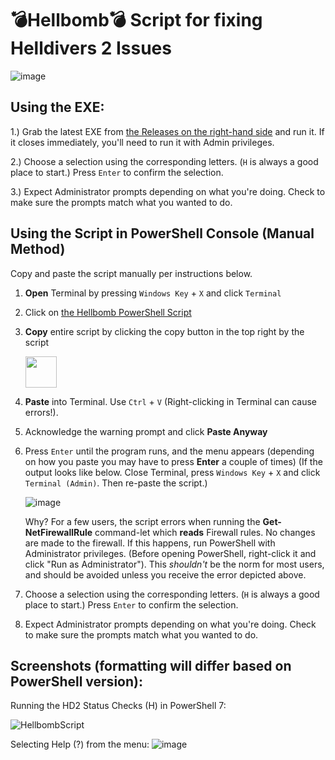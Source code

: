 # 💣Hellbomb💣 Script for fixing Helldivers 2 Issues

![image](https://github.com/helldivers2fixes/HellbombScript/assets/166264070/901687d6-1991-4fe4-8cfc-8d662f11b33e)

## Using the EXE:

1.) Grab the latest EXE from [the Releases on the right-hand side](https://github.com/helldivers2fixes/HellbombScript/releases) and run it. If it closes immediately, you'll need to run it with Admin privileges.

2.) Choose a selection using the corresponding letters. (``H`` is always a good place to start.) Press ``Enter`` to confirm the selection.

3.) Expect Administrator prompts depending on what you're doing. Check to make sure the prompts match what you wanted to do.

## Using the Script in PowerShell Console (Manual Method)
Copy and paste the script manually per instructions below.

 1. **Open** Terminal by pressing `Windows Key` + `X` and click `Terminal`    
 2. Click on [the Hellbomb PowerShell Script](https://github.com/helldivers2fixes/HellbombScript/blob/main/Hellbomb%20Script.ps1)
 3. **Copy** entire script by clicking the copy button in the top right by the script
    
       <img src = "https://github.com/helldivers2fixes/HellbombScript/assets/166264070/5a600b1c-64f6-4956-ba2f-f82c9a317f81" height=50>
       
 4. **Paste** into Terminal. Use ``Ctrl`` + ``V`` (Right-clicking in Terminal can cause errors!).
 5. Acknowledge the warning prompt and click **Paste Anyway**
 6. Press ``Enter`` until the program runs, and the menu appears (depending on how you paste you may have to press **Enter** a couple of times)
    (If the output looks like below. Close Terminal, press `Windows Key` + `X` and click `Terminal (Admin)`. Then re-paste the script.)
    
      ![image](https://github.com/helldivers2fixes/HellbombScript/assets/166264070/734e2757-7a65-4bbf-8d6a-732275cecc51)
    
       Why? For a few users, the script errors when running the **Get-NetFirewallRule** command-let which **reads** Firewall rules. No changes are made to the firewall.
       If this happens, run PowerShell with Administrator privileges.
       (Before opening PowerShell, right-click it and click "Run as Administrator").
       This _shouldn't_ be the norm for most users, and should be avoided unless you receive the error depicted above.
 8. Choose a selection using the corresponding letters. (``H`` is always a good place to start.) Press ``Enter`` to confirm the selection.
 9. Expect Administrator prompts depending on what you're doing. Check to make sure the prompts match what you wanted to do.

## Screenshots (formatting will differ based on PowerShell version):

Running the HD2 Status Checks (H) in PowerShell 7:

![HellbombScript](https://github.com/user-attachments/assets/b7ca4e29-d90d-4f5a-96db-71e92f3d1bb9)





Selecting Help (?) from the menu:
![image](https://github.com/user-attachments/assets/73d16568-8063-4ee3-a6b6-b17facc87041)





